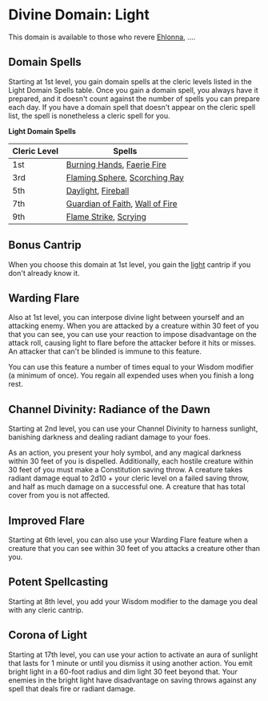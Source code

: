 # Divine Domain: Light
This domain is available to those who revere [Ehlonna](../../Religions/Pantheon/Ehlonna.md), ....

## Domain Spells
Starting at 1st level, you gain domain spells at the cleric levels listed in the Light Domain Spells table. Once you gain a domain spell, you always have it prepared, and it doesn't count against the number of spells you can prepare each day. If you have a domain spell that doesn't appear on the cleric spell list, the spell is nonetheless a cleric spell for you.

**Light Domain Spells**

Cleric Level |	Spells
------------ | -----
1st	| [Burning Hands](../../Magic/Spells/burning-hands.md), [Faerie Fire](../../Magic/Spells/faerie-fire.md)
3rd	| [Flaming Sphere](../../Magic/Spells/flaming-sphere.md), [Scorching Ray](../../Magic/Spells/scorching-ray.md)
5th	| [Daylight](../../Magic/Spells/daylight.md), [Fireball](../../Magic/Spells/fireball.md)
7th	| [Guardian of Faith](../../Magic/Spells/guardian-of-faith.md), [Wall of Fire](../../Magic/Spells/wall-of-fire.md)
9th	| [Flame Strike](../../Magic/Spells/flame-strike.md), [Scrying](../../Magic/Spells/scrying.md)

## Bonus Cantrip
When you choose this domain at 1st level, you gain the [light](../../Magic/Spells/light.md) cantrip if you don't already know it.

## Warding Flare
Also at 1st level, you can interpose divine light between yourself and an attacking enemy. When you are attacked by a creature within 30 feet of you that you can see, you can use your reaction to impose disadvantage on the attack roll, causing light to flare before the attacker before it hits or misses. An attacker that can't be blinded is immune to this feature.

You can use this feature a number of times equal to your Wisdom modifier (a minimum of once). You regain all expended uses when you finish a long rest.

## Channel Divinity: Radiance of the Dawn
Starting at 2nd level, you can use your Channel Divinity to harness sunlight, banishing darkness and dealing radiant damage to your foes.

As an action, you present your holy symbol, and any magical darkness within 30 feet of you is dispelled. Additionally, each hostile creature within 30 feet of you must make a Constitution saving throw. A creature takes radiant damage equal to 2d10 + your cleric level on a failed saving throw, and half as much damage on a successful one. A creature that has total cover from you is not affected.

## Improved Flare
Starting at 6th level, you can also use your Warding Flare feature when a creature that you can see within 30 feet of you attacks a creature other than you.

## Potent Spellcasting
Starting at 8th level, you add your Wisdom modifier to the damage you deal with any cleric cantrip.

## Corona of Light
Starting at 17th level, you can use your action to activate an aura of sunlight that lasts for 1 minute or until you dismiss it using another action. You emit bright light in a 60-foot radius and dim light 30 feet beyond that. Your enemies in the bright light have disadvantage on saving throws against any spell that deals fire or radiant damage.
